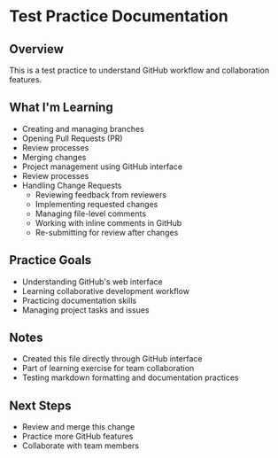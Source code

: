 # Test Practice Documentation

## Overview

This is a test practice to understand GitHub workflow and collaboration features.

## What I'm Learning

- Creating and managing branches
- Opening Pull Requests (PR)
- Review processes
- Merging changes
- Project management using GitHub interface
- Review processes
- Handling Change Requests
  - Reviewing feedback from reviewers
  - Implementing requested changes
  - Managing file-level comments
  - Working with inline comments in GitHub
  - Re-submitting for review after changes

## Practice Goals

- Understanding GitHub's web interface
- Learning collaborative development workflow
- Practicing documentation skills
- Managing project tasks and issues

## Notes

- Created this file directly through GitHub interface
- Part of learning exercise for team collaboration
- Testing markdown formatting and documentation practices

## Next Steps

- Review and merge this change
- Practice more GitHub features
- Collaborate with team members
